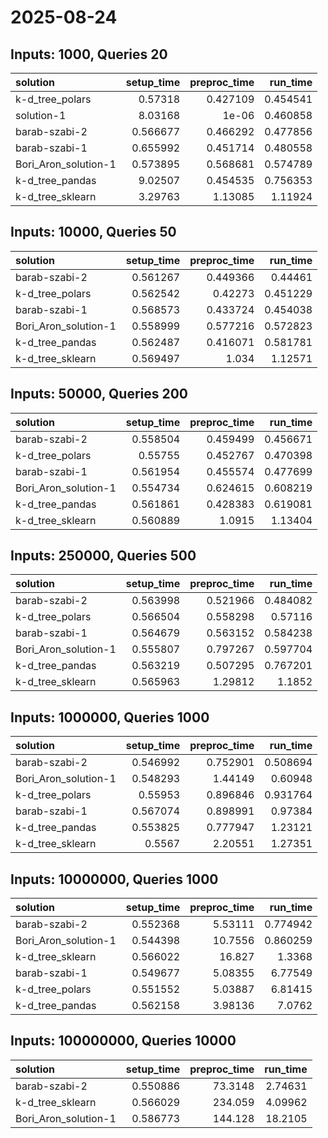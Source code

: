 # 2025-08-24

## Inputs: 1000, Queries 20

| solution             |   setup_time |   preproc_time |   run_time |
|:---------------------|-------------:|---------------:|-----------:|
| k-d_tree_polars      |     0.57318  |       0.427109 |   0.454541 |
| solution-1           |     8.03168  |       1e-06    |   0.460858 |
| barab-szabi-2        |     0.566677 |       0.466292 |   0.477856 |
| barab-szabi-1        |     0.655992 |       0.451714 |   0.480558 |
| Bori_Aron_solution-1 |     0.573895 |       0.568681 |   0.574789 |
| k-d_tree_pandas      |     9.02507  |       0.454535 |   0.756353 |
| k-d_tree_sklearn     |     3.29763  |       1.13085  |   1.11924  |

## Inputs: 10000, Queries 50

| solution             |   setup_time |   preproc_time |   run_time |
|:---------------------|-------------:|---------------:|-----------:|
| barab-szabi-2        |     0.561267 |       0.449366 |   0.44461  |
| k-d_tree_polars      |     0.562542 |       0.42273  |   0.451229 |
| barab-szabi-1        |     0.568573 |       0.433724 |   0.454038 |
| Bori_Aron_solution-1 |     0.558999 |       0.577216 |   0.572823 |
| k-d_tree_pandas      |     0.562487 |       0.416071 |   0.581781 |
| k-d_tree_sklearn     |     0.569497 |       1.034    |   1.12571  |

## Inputs: 50000, Queries 200

| solution             |   setup_time |   preproc_time |   run_time |
|:---------------------|-------------:|---------------:|-----------:|
| barab-szabi-2        |     0.558504 |       0.459499 |   0.456671 |
| k-d_tree_polars      |     0.55755  |       0.452767 |   0.470398 |
| barab-szabi-1        |     0.561954 |       0.455574 |   0.477699 |
| Bori_Aron_solution-1 |     0.554734 |       0.624615 |   0.608219 |
| k-d_tree_pandas      |     0.561861 |       0.428383 |   0.619081 |
| k-d_tree_sklearn     |     0.560889 |       1.0915   |   1.13404  |

## Inputs: 250000, Queries 500

| solution             |   setup_time |   preproc_time |   run_time |
|:---------------------|-------------:|---------------:|-----------:|
| barab-szabi-2        |     0.563998 |       0.521966 |   0.484082 |
| k-d_tree_polars      |     0.566504 |       0.558298 |   0.57116  |
| barab-szabi-1        |     0.564679 |       0.563152 |   0.584238 |
| Bori_Aron_solution-1 |     0.555807 |       0.797267 |   0.597704 |
| k-d_tree_pandas      |     0.563219 |       0.507295 |   0.767201 |
| k-d_tree_sklearn     |     0.565963 |       1.29812  |   1.1852   |

## Inputs: 1000000, Queries 1000

| solution             |   setup_time |   preproc_time |   run_time |
|:---------------------|-------------:|---------------:|-----------:|
| barab-szabi-2        |     0.546992 |       0.752901 |   0.508694 |
| Bori_Aron_solution-1 |     0.548293 |       1.44149  |   0.60948  |
| k-d_tree_polars      |     0.55953  |       0.896846 |   0.931764 |
| barab-szabi-1        |     0.567074 |       0.898991 |   0.97384  |
| k-d_tree_pandas      |     0.553825 |       0.777947 |   1.23121  |
| k-d_tree_sklearn     |     0.5567   |       2.20551  |   1.27351  |

## Inputs: 10000000, Queries 1000

| solution             |   setup_time |   preproc_time |   run_time |
|:---------------------|-------------:|---------------:|-----------:|
| barab-szabi-2        |     0.552368 |        5.53111 |   0.774942 |
| Bori_Aron_solution-1 |     0.544398 |       10.7556  |   0.860259 |
| k-d_tree_sklearn     |     0.566022 |       16.827   |   1.3368   |
| barab-szabi-1        |     0.549677 |        5.08355 |   6.77549  |
| k-d_tree_polars      |     0.551552 |        5.03887 |   6.81415  |
| k-d_tree_pandas      |     0.562158 |        3.98136 |   7.0762   |

## Inputs: 100000000, Queries 10000

| solution             |   setup_time |   preproc_time |   run_time |
|:---------------------|-------------:|---------------:|-----------:|
| barab-szabi-2        |     0.550886 |        73.3148 |    2.74631 |
| k-d_tree_sklearn     |     0.566029 |       234.059  |    4.09962 |
| Bori_Aron_solution-1 |     0.586773 |       144.128  |   18.2105  |